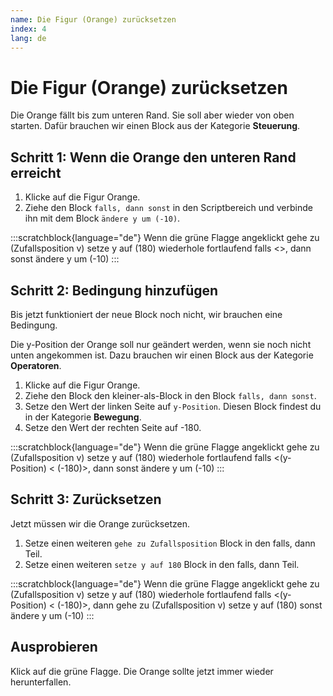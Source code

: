 ```yaml
---
name: Die Figur (Orange) zurücksetzen
index: 4
lang: de
---
```


# Die Figur (Orange) zurücksetzen

Die Orange fällt bis zum unteren Rand. Sie soll aber wieder von oben starten. Dafür brauchen wir einen Block aus der Kategorie **Steuerung**.

## Schritt 1: Wenn die Orange den unteren Rand erreicht

1. Klicke auf die Figur Orange.
2. Ziehe den Block `falls, dann sonst` in den Scriptbereich und verbinde ihn mit dem Block `ändere y um (-10)`.

:::scratchblock{language="de"}
Wenn die grüne Flagge angeklickt
gehe zu (Zufallsposition v)
setze y auf (180)
wiederhole fortlaufend
    falls <>, dann
    sonst
        ändere y um (-10)
:::

## Schritt 2: Bedingung hinzufügen

Bis jetzt funktioniert der neue Block noch nicht, wir brauchen eine Bedingung.

Die y-Position der Orange soll nur geändert werden, wenn sie noch nicht unten angekommen ist. Dazu brauchen wir einen Block aus der Kategorie **Operatoren**.

1. Klicke auf die Figur Orange.
2. Ziehe den Block den kleiner-als-Block in den Block `falls, dann sonst`.
3. Setze den Wert der linken Seite auf `y-Position`. Diesen Block findest du in der Kategorie **Bewegung**.
4. Setze den Wert der rechten Seite auf -180.

:::scratchblock{language="de"}
Wenn die grüne Flagge angeklickt
gehe zu (Zufallsposition v)
setze y auf (180)
wiederhole fortlaufend
    falls <(y-Position) < (-180)>, dann
    sonst
        ändere y um (-10)
:::

## Schritt 3: Zurücksetzen

Jetzt müssen wir die Orange zurücksetzen.

1. Setze einen weiteren `gehe zu Zufallsposition` Block in den falls, dann Teil.
2. Setze einen weiteren `setze y auf 180` Block in den falls, dann Teil.

:::scratchblock{language="de"}
Wenn die grüne Flagge angeklickt
gehe zu (Zufallsposition v)
setze y auf (180)
wiederhole fortlaufend
    falls <(y-Position) < (-180)>, dann
        gehe zu (Zufallsposition v)
        setze y auf (180)
    sonst
        ändere y um (-10)
:::

## Ausprobieren

Klick auf die grüne Flagge. Die Orange sollte jetzt immer wieder herunterfallen.
